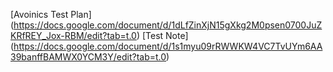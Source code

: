 [Avoinics Test Plan] (https://docs.google.com/document/d/1dLfZinXjN15gXkg2M0psen0700JuZKRfREY_Jox-RBM/edit?tab=t.0)
[Test Note] (https://docs.google.com/document/d/1s1myu09rRWWKW4VC7TvUYm6AA39banffBAMWX0YCM3Y/edit?tab=t.0)
